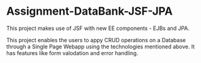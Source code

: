 # Assignment-DataBank-JSF-JPA

This project makes use of JSF with new EE components - EJBs and JPA.

This project enables the users to appy CRUD operations on a Database through a Single Page Webapp using the technologies mentioned above. It has features like form valodation and error handling.
